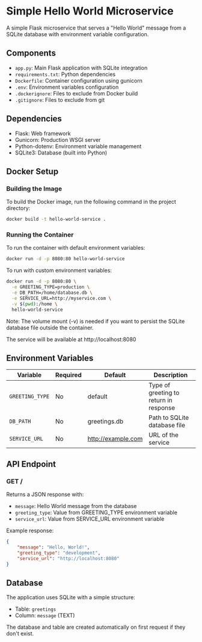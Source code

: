 # Simple Hello World Microservice

A simple Flask microservice that serves a "Hello World" message from a SQLite database with environment variable configuration.

## Components

- `app.py`: Main Flask application with SQLite integration
- `requirements.txt`: Python dependencies
- `Dockerfile`: Container configuration using gunicorn
- `.env`: Environment variables configuration
- `.dockerignore`: Files to exclude from Docker build
- `.gitignore`: Files to exclude from git

## Dependencies

- Flask: Web framework
- Gunicorn: Production WSGI server
- Python-dotenv: Environment variable management
- SQLite3: Database (built into Python)

## Docker Setup

### Building the Image
To build the Docker image, run the following command in the project directory:
```bash
docker build -t hello-world-service .
```

### Running the Container
To run the container with default environment variables:
```bash
docker run -d -p 8080:80 hello-world-service
```

To run with custom environment variables:
```bash
docker run -d -p 8080:80 \
  -e GREETING_TYPE=production \
  -e DB_PATH=/home/database.db \
  -e SERVICE_URL=http://myservice.com \
  -v $(pwd):/home \
  hello-world-service
```

Note: The volume mount (-v) is needed if you want to persist the SQLite database file outside the container.

The service will be available at http://localhost:8080

## Environment Variables
| Variable | Required | Default | Description |
|----------|----------|---------|-------------|
| `GREETING_TYPE` | No | default | Type of greeting to return in response |
| `DB_PATH` | No | greetings.db | Path to SQLite database file |
| `SERVICE_URL` | No | http://example.com | URL of the service |

## API Endpoint

### GET /

Returns a JSON response with:
- `message`: Hello World message from the database
- `greeting_type`: Value from GREETING_TYPE environment variable
- `service_url`: Value from SERVICE_URL environment variable

Example response:
```json
{
    "message": "Hello, World!",
    "greeting_type": "development",
    "service_url": "http://localhost:8080"
}
```

## Database

The application uses SQLite with a simple structure:
- Table: `greetings`
- Column: `message` (TEXT)

The database and table are created automatically on first request if they don't exist.
